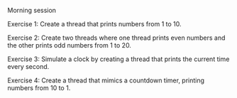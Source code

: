 Morning session 

Exercise 1:
Create a thread that prints numbers from 1 to 10.

Exercise 2:
Create two threads where one thread prints even numbers and the other prints odd numbers from 1 to 20.

Exercise 3:
Simulate a clock by creating a thread that prints the current time every second.

Exercise 4:
Create a thread that mimics a countdown timer, printing numbers from 10 to 1.


